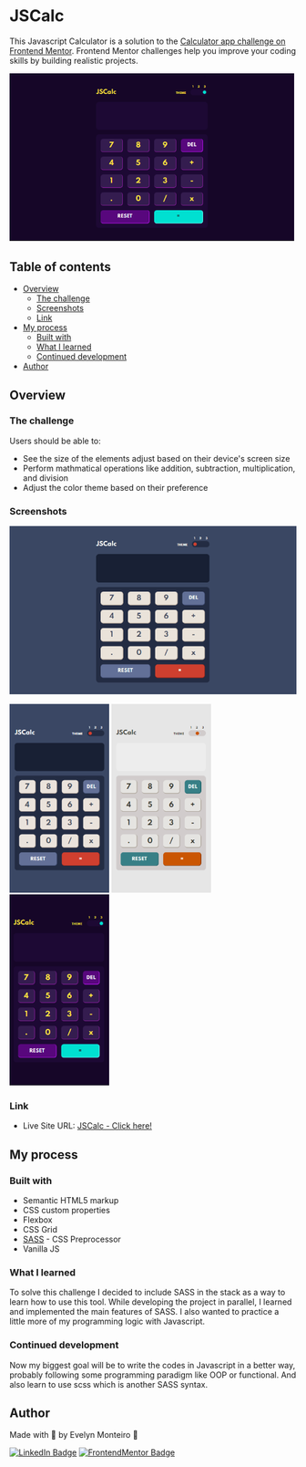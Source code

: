 # JSCalc

This Javascript Calculator is a solution to the [Calculator app challenge on Frontend Mentor](https://www.frontendmentor.io/challenges/calculator-app-9lteq5N29). Frontend Mentor challenges help you improve your coding skills by building realistic projects.

<p>
  <img alt="Desktop JSCalc Interface" title="DesktopJSCalc" src="images/JSCalc-Desktop3.png" width="500">
</p>

## Table of contents

- [Overview](#overview)
  - [The challenge](#the-challenge)
  - [Screenshots](#screenshots)
  - [Link](#link)
- [My process](#my-process)
  - [Built with](#built-with)
  - [What I learned](#what-i-learned)
  - [Continued development](#continued-development)
- [Author](#author)

## Overview

### The challenge

Users should be able to:

- See the size of the elements adjust based on their device's screen size
- Perform mathmatical operations like addition, subtraction, multiplication, and division
- Adjust the color theme based on their preference

### Screenshots

<p>
  <img alt="Desktop JSCalc Interface" title="DesktopGifJSCalc" src="images/JSCalc-Desktop.gif" width="525">
</p>

<p>
  <img alt="Mobile theme 1 JSCalc interface" title="MobileJSCalc1" src="images/JSCalc-Mobile1.png" width="175">
  <img alt="Mobile theme 2 JSCalc interface" title="MobileJSCalc2" src="images/JSCalc-Mobile2.png" width="175">
  <img alt="Mobile theme 3 JSCalc interface" title="MobileJSCalc2" src="images/JSCalc-Mobile3.png" width="175">
</p>

### Link

- Live Site URL: [JSCalc - Click here!](https://your-live-site-url.com)

## My process

### Built with

- Semantic HTML5 markup
- CSS custom properties
- Flexbox
- CSS Grid
- [SASS](https://sass-lang.com/) - CSS Preprocessor
- Vanilla JS

### What I learned

To solve this challenge I decided to include SASS in the stack as a way to learn how to use this tool. While developing the project in parallel, I learned and implemented the main features of SASS. I also wanted to practice a little more of my programming logic with Javascript.

### Continued development

Now my biggest goal will be to write the codes in Javascript in a better way, probably following some programming paradigm like OOP or functional. And also learn to use scss which is another SASS syntax.

## Author

Made with 💜 by Evelyn Monteiro 👋
<br>

[![LinkedIn Badge](https://img.shields.io/badge/-Evelyn_Monteiro-blue?style=flat-square&logo=Linkedin&logoColor=white&link=https://www.linkedin.com/in/evelyn-monteiro-5b61981b3/)](https://www.linkedin.com/in/evelyn-monteiro-5b61981b3/)
[![FrontendMentor Badge](https://img.shields.io/badge/Evelyn_Frontend_Mentor-09b1bd?style=flat-square&logo=FrontendMentor&logoColor=white&link=https://www.frontendmentor.io/profile/evelynmonteiro)](https://www.frontendmentor.io/profile/evelynmonteiro)
